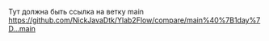Тут должна быть ссылка на ветку main
https://github.com/NickJavaDtk/Ylab2Flow/compare/main%40%7B1day%7D...main
